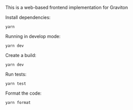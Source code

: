 This is a web-based frontend implementation for Graviton

Install dependencies:

```
yarn
```

Running in develop mode:

```
yarn dev
```

Create a build:

```
yarn dev
```

Run tests:

```
yarn test
```

Format the code:

```
yarn format
```
